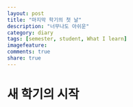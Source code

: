 ```yaml
---
layout: post
title: "마지막 학기의 첫 날"
description: "너무나도 아쉬운"
category: diary
tags: [semester, student, What I learn]
imagefeature: 
comments: true
share: true
---
```


# 새 학기의 시작

